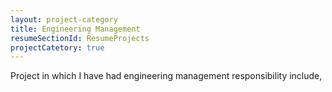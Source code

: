 ```yaml
---
layout: project-category
title: Engineering Management
resumeSectionId: ResumeProjects
projectCatetory: true
---
```


Project in which I have had engineering management responsibility include,
